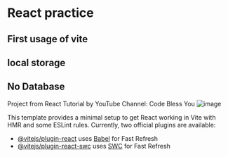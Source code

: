 # React practice
## First usage of vite
## local storage
## No Database

Project from React Tutorial by YouTube Channel: Code Bless You
![image](https://github.com/SidneyBasa/react_taskmanager/assets/67940686/32927407-af45-49db-9faa-994b24288022)

This template provides a minimal setup to get React working in Vite with HMR and some ESLint rules.
Currently, two official plugins are available:
- [@vitejs/plugin-react](https://github.com/vitejs/vite-plugin-react/blob/main/packages/plugin-react/README.md) uses [Babel](https://babeljs.io/) for Fast Refresh
- [@vitejs/plugin-react-swc](https://github.com/vitejs/vite-plugin-react-swc) uses [SWC](https://swc.rs/) for Fast Refresh
